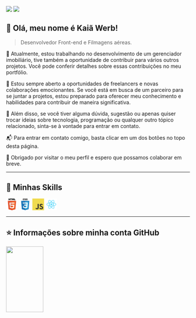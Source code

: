 <div> 
  <a href="https://instagram.com/kwerb_" target="_blank"><img src="https://img.shields.io/badge/Instagram-E4405F?style=for-the-badge&logo=instagram&logoColor=white"></a>
  <a href="https://www.linkedin.com/in/kaiawerb/" target="_blank"><img src="https://img.shields.io/badge/linkedin-%230077B5.svg?style=for-the-badge&logo=linkedin&logoColor=white"></a>
  
## 👋 Olá, meu nome é <strong>Kaiã Werb!</strong>

> Desenvolvedor Front-end e Filmagens aéreas.

🔭 Atualmente, estou trabalhando no desenvolvimento de um gerenciador imobiliário, tive também a oportunidade de contribuir para vários outros projetos. Você pode conferir detalhes sobre essas contribuições no meu portfólio.

💬 Estou sempre aberto a oportunidades de freelancers e novas colaborações emocionantes. Se você está em busca de um parceiro para se juntar a projetos, estou preparado para oferecer meu conhecimento e habilidades para contribuir de maneira significativa.

🤝 Além disso, se você tiver alguma dúvida, sugestão ou apenas quiser trocar ideias sobre tecnologia, programação ou qualquer outro tópico relacionado, sinta-se à vontade para entrar em contato.

📬 Para entrar em contato comigo, basta clicar em um dos botões no topo desta página.

💙 Obrigado por visitar o meu perfil e espero que possamos colaborar em breve.

---

## 🚀 Minhas Skills

<code><img height="32" src="https://raw.githubusercontent.com/github/explore/80688e429a7d4ef2fca1e82350fe8e3517d3494d/topics/html/html.png" alt="HTML5"/></code>
<code><img height="32" src="https://raw.githubusercontent.com/github/explore/80688e429a7d4ef2fca1e82350fe8e3517d3494d/topics/css/css.png" alt="CSS"/></code>
<code><img height="32" src="https://raw.githubusercontent.com/github/explore/80688e429a7d4ef2fca1e82350fe8e3517d3494d/topics/javascript/javascript.png" alt="Javascript"/></code>
<code><img height="32" src="https://raw.githubusercontent.com/github/explore/80688e429a7d4ef2fca1e82350fe8e3517d3494d/topics/react/react.png" alt="React"/></code>
<!--<code><img height="32" src="https://raw.githubusercontent.com/github/explore/80688e429a7d4ef2fca1e82350fe8e3517d3494d/topics/typescript/typescript.png" alt="Typescript"/></code>-->
<!--<code><img height="32" src="https://raw.githubusercontent.com/github/explore/80688e429a7d4ef2fca1e82350fe8e3517d3494d/topics/nodejs/nodejs.png" alt="Nodejs"/></code>-->

<!--<code><img height="32" src="https://raw.githubusercontent.com/github/explore/80688e429a7d4ef2fca1e82350fe8e3517d3494d/topics/mysql/mysql.png" alt="MySQL"/></code>-->

---

## ⭐ Informações sobre minha conta GitHub

 <img height="180em" width="45%" src="https://github-readme-stats.vercel.app/api?username=kaiawerb&show_icons=true&theme=dracula&include_all_commits=true&count_private=true"/>

